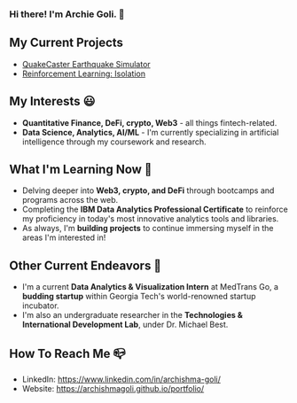 ### Hi there! I'm Archie Goli. 👋

## My Current Projects
- [QuakeCaster Earthquake Simulator](https://github.com/archishmagoli/QuakeCaster)
- [Reinforcement Learning: Isolation](https://github.com/archishmagoli/Isolation_RL)

## My Interests 😃
- **Quantitative Finance, DeFi, crypto, Web3** - all things fintech-related.
- **Data Science, Analytics, AI/ML** - I'm currently specializing in artificial intelligence through my coursework and research.

## What I'm Learning Now 📖
- Delving deeper into **Web3, crypto, and DeFi** through bootcamps and programs across the web.
- Completing the **IBM Data Analytics Professional Certificate** to reinforce my proficiency in today's most innovative analytics tools and libraries.
- As always, I'm **building projects** to continue immersing myself in the areas I'm interested in!

## Other Current Endeavors 🌻
- I'm a current **Data Analytics & Visualization Intern** at MedTrans Go, a **budding startup** within Georgia Tech's world-renowned startup incubator.
- I'm also an undergraduate researcher in the **Technologies & International Development Lab**, under Dr. Michael Best.

## How To Reach Me 📪
- LinkedIn: https://www.linkedin.com/in/archishma-goli/
- Website: https://archishmagoli.github.io/portfolio/
